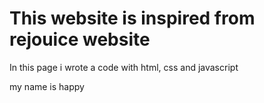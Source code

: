 # This website is inspired from rejouice website
In this page i wrote a code with html, css and javascript 



my name is happy

